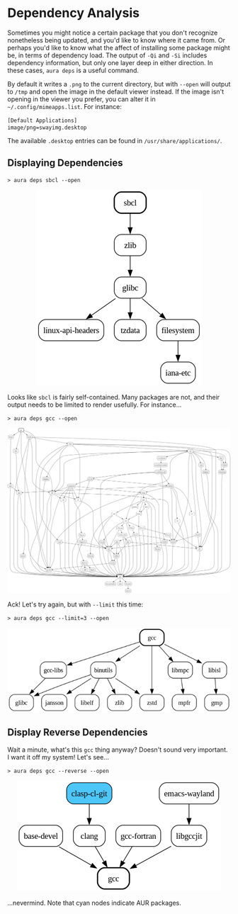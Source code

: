 # Dependency Analysis

Sometimes you might notice a certain package that you don't recognize
nonetheless being updated, and you'd like to know where it came from. Or perhaps
you'd like to know what the affect of installing some package might be, in terms
of dependency load. The output of `-Qi` and `-Si` includes dependency
information, but only one layer deep in either direction. In these cases, `aura
deps` is a useful command.

By default it writes a `.png` to the current directory, but with `--open` will
output to `/tmp` and open the image in the default viewer instead. If the image
isn't opening in the viewer you prefer, you can alter it in
`~/.config/mimeapps.list`. For instance:

```
[Default Applications]
image/png=swayimg.desktop
```

The available `.desktop` entries can be found in `/usr/share/applications/`.

## Displaying Dependencies

```
> aura deps sbcl --open
```

<p align="center">
  <img src="sbcl.png">
</p>

Looks like `sbcl` is fairly self-contained. Many packages are not, and their
output needs to be limited to render usefully. For instance...

```
> aura deps gcc --open
```

<p align="center">
  <img src="gcc-big.png">
</p>

Ack! Let's try again, but with `--limit` this time:

```
> aura deps gcc --limit=3 --open
```

<p align="center">
  <img src="gcc-smaller.png">
</p>

## Display Reverse Dependencies

Wait a minute, what's this `gcc` thing anyway? Doesn't sound very important. I
want it off my system! Let's see...

```
> aura deps gcc --reverse --open
```

<p align="center">
  <img src="gcc-rev.png">
</p>

...nevermind. Note that cyan nodes indicate AUR packages.
